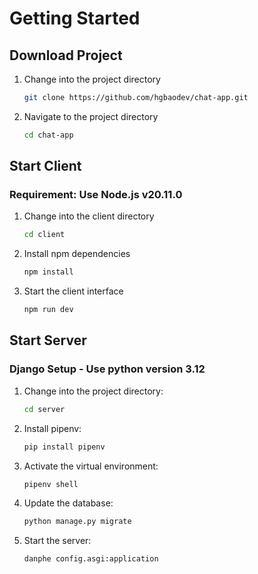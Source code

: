# Getting Started

## Download Project
1. Change into the project directory

   ```bash
   git clone https://github.com/hgbaodev/chat-app.git
   ```
   
2. Navigate to the project directory

   ```bash
   cd chat-app
   ```

## Start Client
### Requirement: Use Node.js v20.11.0
1. Change into the client directory

   ```bash
   cd client
   ```

2. Install npm dependencies

   ```bash
   npm install
   ```

3. Start the client interface

   ```bash
   npm run dev
   ```

## Start Server
### Django Setup - Use python version 3.12
1. Change into the project directory:
   ```bash
   cd server
   ```
2. Install pipenv:
   ```bash
   pip install pipenv
   ```
3. Activate the virtual environment:
   ```bash
   pipenv shell
   ```
4. Update the database:
   ```bash
   python manage.py migrate
   ```
5. Start the server:
   ```bash
   danphe config.asgi:application
   ```

